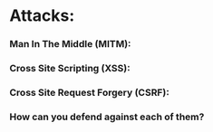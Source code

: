# Attacks:

### Man In The Middle (MITM):



### Cross Site Scripting (XSS):


### Cross Site Request Forgery (CSRF):


### How can you defend against each of them?
